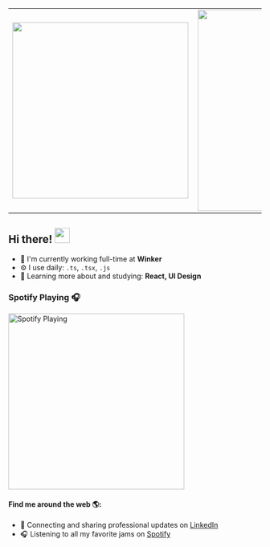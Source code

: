<center>
  <table>
    <tr>
        <td><img width="350px" align="left" src="https://github-readme-stats.kidoncio.vercel.app/api/top-langs/?username=Kidoncio&layout=compact&theme=radical" /></td>
        <td><img width="400px" align="left" src="https://github-readme-stats.kidoncio.vercel.app/api?username=Kidoncio&hide=prs&show_icons=true&theme=radical" /></td>
    </tr>   
  </table>
</center>

## Hi there! <img src="https://raw.githubusercontent.com/iampavangandhi/iampavangandhi/master/gifs/Hi.gif" width="30px"></h2>

- 🏢 I'm currently working full-time at **Winker**
- ⚙️ I use daily: `.ts`, `.tsx`, `.js`
- 🌱 Learning more about and studying: **React, UI Design**

### Spotify Playing 🎧
[<img src="https://spotify-now-playing.kidoncio.vercel.app/api/spotify-playing" alt="Spotify Playing" width="350" />](https://open.spotify.com/user/swyqyimdc12jajde4vpwd2x1b)

#### Find me around the web 🌎:
- 💼 Connecting and sharing professional updates on <a href="https://www.linkedin.com/in/kidoncio/">LinkedIn</a>
- 🎧 Listening to all my favorite jams on <a href="https://open.spotify.com/user/12170257891">Spotify</a>
